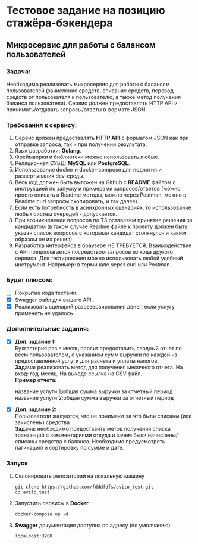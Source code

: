 # Тестовое задание на позицию стажёра-бэкендера
## Микросервис для работы с балансом пользователей

### Задача:
Необходимо реализовать микросервис для работы с балансом пользователей (зачисление средств, списание средств, перевод средств от пользователя к пользователю, а также метод получения баланса пользователя). Сервис должен предоставлять HTTP API и принимать/отдавать запросы/ответы в формате JSON. 

### Требования к сервису:

1. Сервис должен предоставлять **HTTP API** с форматом JSON как при отправке запроса, так и при получении результата.
2. Язык разработки: **Golang**.
2. Фреймворки и библиотеки можно использовать любые.
3. Реляционная СУБД: **MySQL** или **PostgreSQL**.
4. Использование docker и docker-compose для поднятия и развертывания dev-среды.
4. Весь код должен быть выложен на Github с **README** файлом с инструкцией по запуску и примерами запросов/ответов (можно просто описать в Readme методы, можно через Postman, можно в Readme curl запросы скопировать, и так далее).
5. Если есть потребность в асинхронных сценариях, то использование любых систем очередей - допускается.
6. При возникновении вопросов по ТЗ оставляем принятие решения за кандидатом (в таком случае Readme файле к проекту должен быть указан список вопросов с которыми кандидат столкнулся и каким образом он их решил).
7. Разработка интерфейса в браузере НЕ ТРЕБУЕТСЯ. Взаимодействие с API предполагается посредством запросов из кода другого сервиса. Для тестирования можно использовать любой удобный инструмент. Например: в терминале через curl или Postman.

### Будет плюсом:

- [ ] Покрытие кода тестами.                                                                                                          
- [x] Swagger файл для вашего API.                                                                                                            
- [x] Реализовать сценарий разрезервирования денег, если услугу применить не удалось.

### Дополнительные задания:

- [x] **Доп. задание 1:**                                                                                                                        
Бухгалтерия раз в месяц просит предоставить сводный отчет по всем пользователем, с указанием сумм выручки по каждой из предоставленной услуги для расчета и уплаты налогов.                                                                                                                
**Задача:** реализовать метод для получения месячного отчета. На вход: год-месяц. На выходе ссылка на CSV файл.                                        
**Пример отчета:**                                                                                                                     
                                                                                                                                                 
    название услуги 1;общая сумма выручки за отчетный период                                                                                     
    название услуги 2;общая сумма выручки за отчетный период                                                                                         
                                                                                                                                                   
- [x] **Доп. задание 2:**                                                                                                        
Пользователи жалуются, что не понимают за что были списаны (или зачислены) средства.                                                   
**Задача:** необходимо предоставить метод получения списка транзакций с комментариями откуда и зачем были начислены/списаны средства с баланса. Необходимо предусмотреть пагинацию и сортировку по сумме и дате.

### Запуск 
1. Склонировать репозиторий на локальную машину 
    ```shell
    git clone https://github.com/fdddfdfs/avito_test.git
    cd avito_test
   ```
2. Запустить сервисы в **Docker**
    ```shell
    docker-compose up -d
    ```
3. **Swagger** документация доступна по адресу (по умолчанию)
    ```shell
    localhost:3200
    ```

    
